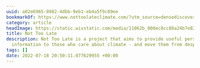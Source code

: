 ```yaml
---
uuid: a02e6965-8982-4dbb-9eb1-eb4a5f9c89ee
bookmarkOf: https://www.nottoolateclimate.com/?utm_source=densediscovery
category: article
headImage: https://static.wixstatic.com/media/11062b_008ec8cc88a24b7e82f01d4aa6665d02~mv2.jpg/v1/fill/w_2500,h_1666,al_c/11062b_008ec8cc88a24b7e82f01d4aa6665d02~mv2.jpg
title: Not Too Late
description: Not Too Late is a project that aims to provide useful perspectives and
  information to those who care about climate - and move them from despair to possibilities
tags: []
date: 2022-07-18 20:50:11.077629955 +00:00
---
```


